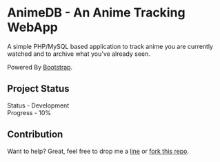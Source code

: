 AnimeDB - An Anime Tracking WebApp
====================================

A simple PHP/MySQL based application to track anime you are currently watched
and to archive what you've already seen. 

Powered By [Bootstrap][bootstrap].



Project Status
--------------
Status - Development  
Progress - 10%

Contribution
------------
Want to help? Great, feel free to drop me a [line][email] or [fork this repo][fork].


[bootstrap]: http://twitter.github.com/bootstrap/
[fork]: https://github.com/alexboorman/AnimeDB/fork
[email]: mailto:alex@alexboorman.com

 
